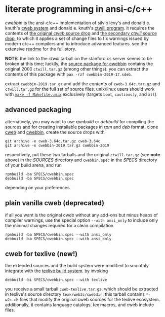 # literate programming in ansi-c/c++

*cwebbin* is the ansi-c/c++ implementation of silvio levy's and donald e.
knuth's [cweb system](http://www-cs-faculty.stanford.edu/~uno/cweb.html)
and donald e. knuth's [ctwill program](ftp://ftp.cs.stanford.edu/pub/ctwill).
it requires the contents of [the original *cweb* source
drop](http://ftp.cs.stanford.edu/pub/cweb/cweb-3.64c.tar.gz) and [the secondary
*ctwill* source drop](http://ftp.cs.stanford.edu/pub/ctwill/ctwill.tar.gz), to
which it applies a set of change files to fix warnings issued by modern c/c++
compilers and to introduce advanced features. see the extensive
[readme](README.txt) for the full story.

**NOTE:** the link to the *ctwill* tarball on the stanford cs server seems to
be broken at this time; luckily, the [source package for
cwebbin](https://github.com/ascherer/cwebbin/releases/download/cwebbin-2019/cwebbin-2019-17.sdeb)
contains the original 2000 `ctwill.tar.gz` (among other things). you can
extract the contents of this package with `pax -rzf cwebbin-2019-17.sdeb`.

extract `cwebbin-2019.tar.gz` and add the contents of `cweb-3.64c.tar.gz` and
`ctwill.tar.gz` for the full set of source files.  unix/linux users should work
with [`make -f Makefile.unix`](Makefile.unix) exclusively (targets `boot`,
`cautiously`, and `all`).

## advanced packaging

alternatively, you may want to use *rpmbuild* or *debbuild* for compiling the
sources and for creating installable packages in *rpm* and *deb* format. clone
[cweb](https://github.com/ascherer/cweb) and
[cwebbin](https://github.com/ascherer/cwebbin), create the source drops with
```
git archive -o cweb-3.64c.tar.gz cweb-3.64c
git archive -o cwebbin-2019.tar.gz cwebbin-2019
```
respectively, put these two tarballs and the original `ctwill.tar.gz` (see
**note** above) in the *SOURCES* directory and `cwebbin.spec` in the *SPECS*
directory of your build arena, and run
```
rpmbuild -ba SPECS/cwebbin.spec
debbuild -ba SPECS/cwebbin.spec
```
depending on your preferences.

## plain vanilla cweb (deprecated)

if all you want is the original cweb without any add-ons but minus heaps of
compiler warnings, use the special option `--with ansi_only` to include only
the minimal changes required for a clean compilation.
```
rpmbuild -ba SPECS/cwebbin.spec --with ansi_only
debbuild -ba SPECS/cwebbin.spec --with ansi_only
```

## cweb for texlive (new!)

the extended sources and the build system were modified to smoothly integrate
with the [texlive build system](https://github.com/TeX-Live/texlive-source).
by invoking
```
debbuild -bi SPECS/cwebbin.spec --with texlive
```
you receive a small tarball `cweb-texlive.tar.gz`, which should be extracted in
texlive's source directory `texk/web2c/cwebdir`. this tarball contains
`*-w2c.ch` files that modify the original cweb sources for the texlive
ecosystem.  additionally, it contains language catalogs, tex macros, and cweb
include files.

